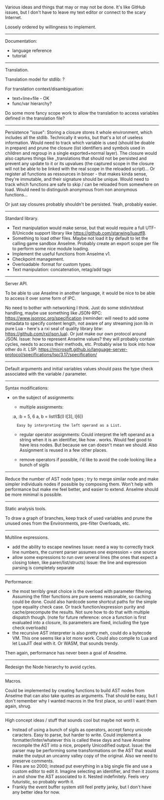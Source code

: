 Various ideas and things that may or may not be done. It's like GitHub issues, but I don't have to leave my text editor or connect to the scary Internet.

Loosely ordered by willingness to implement.

---

Documentation:
* language reference
* tutorial

---

Translation.

Translation model for stdlib: ?

For translation context/disambiguation:
* text+line+file - OK
* func/var hierarchy?

Do some more fancy scope work to allow the translation to access variables defined in the translation file?

---

Persistence "issue": Storing a closure stores it whole environment, which includes all the stdlib. Technically it works, but that's a lot of useless information. Would need to track which variable is used (should be doable in prepare) and prune the closure (list identifiers and symbols used in children and regroup in a single exported+normal layer). The closure would also captures things like _translations that should not be persisted and prevent any update to it or its upvalues (the captured scope in the closure will not be able to be linked with the real scope in the reloaded script)...
Or register all functions as ressources in binser - that makes kinda sense, they're immutable, and their signature should be unique. Would need to track which functions are safe to skip / can be reloaded from somewhere on load. Would need to distinguish anonymous from non anonymous functions...

Or just say closures probably shouldn't be persisted. Yeah, probably easier.

---

Standard library.

* Text manipulation would make sense, but that would require a full UTF-8/Unicode support library like https://github.com/starwing/luautf8.
* Something to load other files. Maybe not load it by default to let the calling game sandbox Anselme. Probably create an export scope per file to perform some nice module loading.
* Implement the useful functions from Anselme v1.
* Checkpoint management.
* Overloadable :format for custom types.
* Text manipulation: concatenation, retag/add tags

---

Server API.

To be able to use Anselme in another language, it would be nice to be able to access it over some form of IPC.

No need to bother with networking I think. Just do some stdin/stdout handling, maybe use something like JSON-RPC: https://www.jsonrpc.org/specification (reminder: will need to add some metadata to specify content length, not aware of any streaming json lib in pure Lua - here's a rxi seal of quality library btw: https://github.com/rxi/json.lua). Or just make our own protocol around JSON.
Issue: how to represent Anselme values? they will probably contain cycles, needs to access their methods, etc.
Probably wise to look into how other do it. LSP: https://microsoft.github.io/language-server-protocol/specifications/lsp/3.17/specification/

---

Default arguments and initial variables values should pass the type check associated with the variable / parameter.

---

Syntax modifications:

* on the subject of assignments:
	- multiple assignments:

	:a, :b = 5, 6
	a, b = list!($(l) l[3], l[6])

		Easy by interpreting the left operand as a List.

	- regular operator assignments:
		Could interpret the left operand as a string when it is an identifier, like how _._ works.
		Would feel good to have less nodes. But because we can doesn't mean we should. Also Assignment is reused in a few other places.

	- remove operators if possible, i'd like to avoid the code looking like a bunch of sigils

---

Reduce the number of AST node types ; try to merge similar node and make simpler individuals nodes if possible by composing them.
Won't help with performance but make me feel better, and easier to extend. Anselme should be more minimal is possible.

---

Static analysis tools.

To draw a graph of branches, keep track of used variables and prune the unused ones from the Environments, pre-filter Overloads, etc.

---

Multiline expressions.

* add the ability to escape newlines
	Issue: need a way to correctly track line numbers, the current parser assumes one expression = one source
* allow some expressions to run over several lines (the ones that expect a closing token, like paren/list/structs)
	Issue: the line and expression parsing is completely separate

---

Performance:

* the most terribly great choice is the overload with parameter filtering.
	Assuming the filter functions are pure seems reasonable, so caching could be done.
	Could also hardcode some shortcut paths for the simple type equality check case.
	Or track function/expression purity and cache/precompute the results. Not sure how to do that with multiple dispatch though.
	(note for future reference: once a function is first evaluated into a closure, its parameters are fixed, including the type check overloads)
* the recursive AST interpreter is also pretty meh, could do a bytecode VM.
	This one seems like a lot more work.
	Could also compile to Lua and let LuaJIT deal with it. Or WASM, that sounds trendy.

Then again, performance has never been a goal of Anselme.

---

Redesign the Node hierarchy to avoid cycles.

---

Macros.

Could be implemented by creating functions to build AST nodes from Anselme that can also take quotes as arguments.
That should be easy, but I don't remember why I wanted macros in the first place, so until I want them again, shrug.

---

High concept ideas / stuff that sounds cool but maybe not worth it.

* Instead of using a bunch of sigils as operators, accept fancy unicode caracters.
	Easy to parse, but harder to write.
	Could implement a formatter/linter/whatever this is called these days and have Anselme recompile the AST into a nice, properly Unicodified output.
	Issue: the parser may be performing some transformations on the AST that would make the output an uncanny valley copy of the original. Also we need to preserve comments.
* Files are so 2000; instead put everything in a big single file and use a custom editor to edit it.
	Imagine selecting an identifier, and then it zooms in and show the AST associated to it. Nested indefinitely. Feels very futuristic, so probably worth it.
* Frankly the event buffer system still feel pretty janky, but I don't have any better idea for now.
